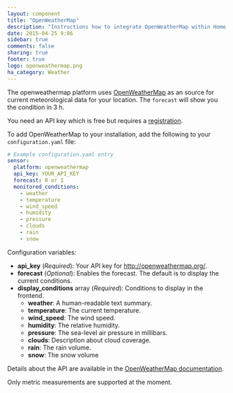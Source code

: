 ```yaml
---
layout: component
title: "OpenWeatherMap"
description: "Instructions how to integrate OpenWeatherMap within Home Assistant."
date: 2015-04-25 9:06
sidebar: true
comments: false
sharing: true
footer: true
logo: openweathermap.png
ha_category: Weather
---
```



The openweathermap platform uses [OpenWeatherMap](http://openweathermap.org/) as an source for current meteorological data for your location. The `forecast` will show you the condition in 3 h. 

You need an API key which is free but requires a [registration](http://home.openweathermap.org/users/sign_up).

To add OpenWeatherMap to your installation, add the following to your `configuration.yaml` file:

```yaml
# Example configuration.yaml entry
sensor:
  platform: openweathermap
  api_key: YOUR_API_KEY
  forecast: 0 or 1
  monitored_conditions:
    - weather
    - temperature
    - wind_speed
    - humidity
    - pressure
    - clouds
    - rain
    - snow
```

Configuration variables:

- **api_key** (*Required*): Your API key for http://openweathermap.org/.
- **forecast** (*Optional*): Enables the forecast. The default is to display the current conditions.
- **display_conditions** array (*Required*): Conditions to display in the frontend.
  - **weather**: A human-readable text summary.
  - **temperature**: The current temperature.
  - **wind_speed**: The wind speed.
  - **humidity**: The relative humidity.
  - **pressure**: The sea-level air pressure in millibars.
  - **clouds**: Description about cloud coverage.
  - **rain**: The rain volume.
  - **snow**: The snow volume

Details about the API are available in the [OpenWeatherMap documentation](http://bugs.openweathermap.org/projects/api/wiki).

Only metric measurements are supported at the moment.


